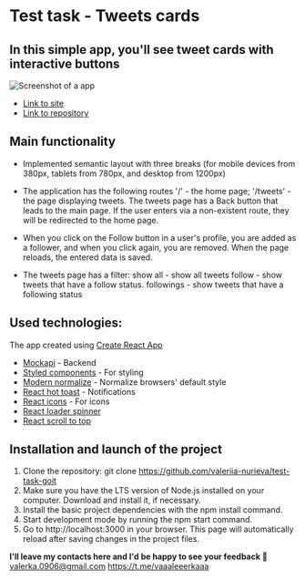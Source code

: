 # Test task - Tweets cards

## In this simple app, you'll see tweet cards with interactive buttons

![Screenshot of a app](https://api.monosnap.com/file/download?id=Bn8tUsHcDLDqL1tQ2S9eEqB2ZQHixk)

- [Link to site](https://valeriia-nurieva.github.io/test-task-goit/tweets)
- [Link to repository](https://github.com/valeriia-nurieva/test-task-goit)

## Main functionality

- Implemented semantic layout with three breaks (for mobile devices from 380px,
  tablets from 780px, and desktop from 1200px)

- The application has the following routes '/' - the home page; '/tweets' - the
  page displaying tweets. The tweets page has a Back button that leads to the
  main page. If the user enters via a non-existent route, they will be
  redirected to the home page.

- When you click on the Follow button in a user's profile, you are added as a
  follower, and when you click again, you are removed. When the page reloads,
  the entered data is saved.

- The tweets page has a filter: show all - show all tweets follow - show tweets
  that have a follow status. followings - show tweets that have a following
  status

## Used technologies:

The app created using
[Create React App](https://github.com/facebook/create-react-app)

- [Mockapi](https://mockapi.io/) - Backend
- [Styled components](https://styled-components.com/) - For styling
- [Modern normalize](https://www.npmjs.com/package/modern-normalize) - Normalize
  browsers' default style
- [React hot toast](https://react-hot-toast.com/) - Notifications
- [React icons](https://www.npmjs.com/package/react-icons) - For icons
- [React loader spinner](https://www.npmjs.com/package/react-loader-spinner)
- [React scroll to top](https://www.npmjs.com/package/react-scroll-to-top)

## Installation and launch of the project

1. Clone the repository: git clone
   https://github.com/valeriia-nurieva/test-task-goit
2. Make sure you have the LTS version of Node.js installed on your computer.
   Download and install it, if necessary.
3. Install the basic project dependencies with the npm install command.
4. Start development mode by running the npm start command.
5. Go to http://localhost:3000 in your browser. This page will automatically
   reload after saving changes in the project files.

**I'll leave my contacts here and I'd be happy to see your feedback 🙌**
valerka.0906@gmail.com https://t.me/vaaaleeerkaaa
